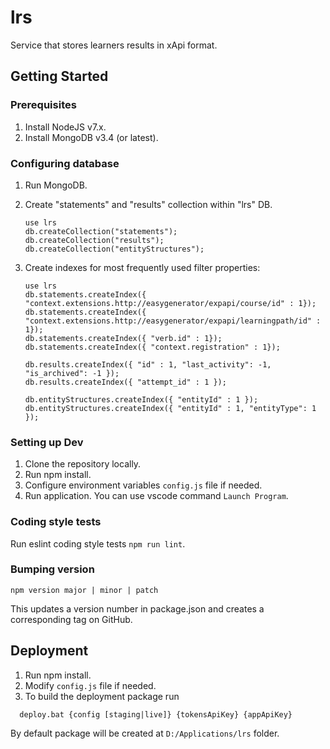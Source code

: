 # lrs

Service that stores learners results in xApi format.

## Getting Started

### Prerequisites

1. Install NodeJS v7.x.
2. Install MongoDB v3.4 (or latest).

### Configuring database
1. Run MongoDB.
2. Create "statements" and "results" collection within "lrs" DB.

    ```
    use lrs
    db.createCollection("statements");
    db.createCollection("results");
    db.createCollection("entityStructures");
    ```

3. Create indexes for most frequently used filter properties:

    ```
    use lrs
    db.statements.createIndex({ "context.extensions.http://easygenerator/expapi/course/id" : 1});
    db.statements.createIndex({ "context.extensions.http://easygenerator/expapi/learningpath/id" : 1});
    db.statements.createIndex({ "verb.id" : 1});
    db.statements.createIndex({ "context.registration" : 1});

    db.results.createIndex({ "id" : 1, "last_activity": -1, "is_archived": -1 });
    db.results.createIndex({ "attempt_id" : 1 });

    db.entityStructures.createIndex({ "entityId" : 1 });
    db.entityStructures.createIndex({ "entityId" : 1, "entityType": 1 });
    ```


### Setting up Dev

1. Clone the repository locally.
2. Run npm install.
3. Configure environment variables `config.js` file if needed.
4. Run application. You can use vscode command `Launch Program`.

### Coding style tests

Run eslint coding style tests `npm run lint`.

### Bumping version

`npm version major | minor | patch`

This updates a version number in package.json and creates a corresponding tag on GitHub.

## Deployment

1. Run npm install.
2. Modify `config.js` file if needed.
3. To build the deployment package run
  ```
    deploy.bat {config [staging|live]} {tokensApiKey} {appApiKey}
  ```
By default package will be created at `D:/Applications/lrs` folder.